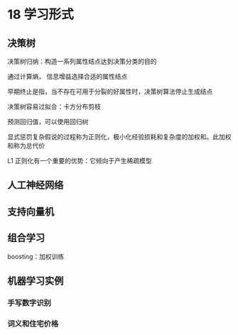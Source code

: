 # 18 学习形式

## 决策树

决策树归纳：构造一系列属性结点达到决策分类的目的

通过计算熵， 信息增益选择合适的属性结点

早期终止是指，当不存在可用于分裂的好属性时，决策树算法停止生成结点

决策树容易过拟合：卡方分布剪枝

预测回归值，可以使用回归树

显式惩罚复杂假说的过程称为正则化，极小化经验损耗和复杂度的加权和。此加权和称为总代价

L1 正则化有一个重要的优势：它倾向于产生稀疏模型

## 人工神经网络

## 支持向量机

## 组合学习

 boosting：加权训练

##  机器学习实例

### 手写数字识别

### 词义和住宅价格



